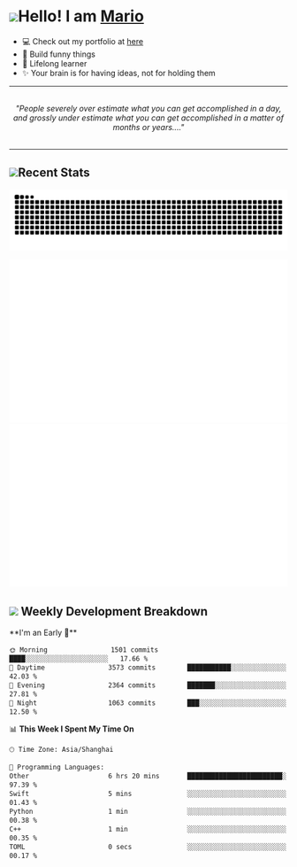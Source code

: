 <h1><a href = "#"><img src="https://media.giphy.com/media/VgCDAzcKvsR6OM0uWg/giphy.gif" width="50"></a><span>Hello! I am <a href="https://github.com/mario1in">Mario</a></span></h1>

- 💻 Check out my portfolio at [here](https://shixiong.name)
- 🔨 Build funny things
- 🚀 Lifelong learner
- ✨ Your brain is for having ideas, not for holding them

<hr/>
<br/>
<div align="center">
<i>"People severely over estimate what you can get accomplished in a day, and grossly under estimate what you can get accomplished in a matter of months or years...." </i>
</div>
<br/>
<hr/>

<h2 align="left">
  <a href="#"><img src="https://emojis.slackmojis.com/emojis/images/1643514389/3643/cool-doge.gif?1643514389" height="30"></a>Recent Stats
</h2>

<picture>
  <source
    media="(prefers-color-scheme: dark)"
    srcset="https://raw.githubusercontent.com/mario1in/mario1in/output/github-contribution-grid-snake-dark.svg"
  />
  <source
    media="(prefers-color-scheme: light)"
    srcset="https://raw.githubusercontent.com/mario1in/mario1in/output/github-contribution-grid-snake.svg"
  />
  <img
    alt="github contribution grid snake animation"
    src="https://raw.githubusercontent.com/mario1in/mario1in/output/github-contribution-grid-snake.svg"
  />
</picture>

![overview](https://raw.githubusercontent.com/mario1in/mario1in/stats-output/generated/overview.svg)
![languages](https://raw.githubusercontent.com/mario1in/mario1in/stats-output/generated/languages.svg)

<h2 align="left">
  <a href="#"><img src="https://emojis.slackmojis.com/emojis/images/1643514062/184/nyancat_big.gif?1643514062" height="30"></a> Weekly Development Breakdown
</h2>
<!--START_SECTION:waka-->
**I'm an Early 🐤** 

```text
🌞 Morning                1501 commits        ████░░░░░░░░░░░░░░░░░░░░░   17.66 % 
🌆 Daytime                3573 commits        ███████████░░░░░░░░░░░░░░   42.03 % 
🌃 Evening                2364 commits        ███████░░░░░░░░░░░░░░░░░░   27.81 % 
🌙 Night                  1063 commits        ███░░░░░░░░░░░░░░░░░░░░░░   12.50 % 
```


📊 **This Week I Spent My Time On** 

```text
🕑︎ Time Zone: Asia/Shanghai

💬 Programming Languages: 
Other                    6 hrs 20 mins       ████████████████████████░   97.39 % 
Swift                    5 mins              ░░░░░░░░░░░░░░░░░░░░░░░░░   01.43 % 
Python                   1 min               ░░░░░░░░░░░░░░░░░░░░░░░░░   00.38 % 
C++                      1 min               ░░░░░░░░░░░░░░░░░░░░░░░░░   00.35 % 
TOML                     0 secs              ░░░░░░░░░░░░░░░░░░░░░░░░░   00.17 % 
```


<!--END_SECTION:waka-->

